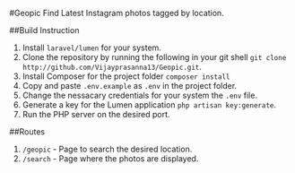 #Geopic
Find Latest Instagram photos tagged by location.

##Build Instruction
1. Install `laravel/lumen` for your system.
2. Clone the repository by running the following in your git shell `git clone http://github.com/Vijayprasanna13/Geopic.git`.
3. Install Composer for the project folder `composer install`
4. Copy and paste `.env.example` as `.env` in the project folder.
5. Change the nessacary credentials for your system the `.env` file.
6. Generate a key for the Lumen application `php artisan key:generate`.
7. Run the PHP server on the desired port.

##Routes
1. `/geopic` - Page to search the desired location.
2. `/search` - Page where the photos are displayed.




